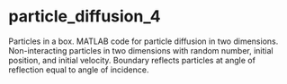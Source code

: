 # particle_diffusion_4
Particles in a box. MATLAB code for particle diffusion in two dimensions. Non-interacting particles in two dimensions with random number, initial position, and initial velocity. Boundary reflects particles at angle of reflection equal to angle of incidence.
